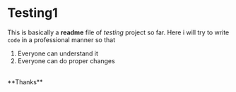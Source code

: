 # Testing1
This is basically a **readme** file of *testing* project so far. 
Here i will try to write `code` in a professional manner so that
1. Everyone can understand it
2. Everyone can do proper changes
<br>
**Thanks**

